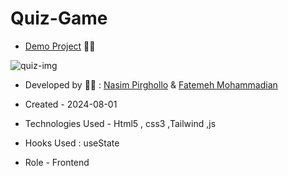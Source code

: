 # Quiz-Game
- [Demo Project](https://nasim1380p.github.io/Quiz-Game/) 👩‍💻



![quiz-img](https://github.com/Nasim1380p/Quiz-Game/assets/155636802/342b5b65-8ead-4882-ba23-e6310a7e2168)

-  Developed by 👩‍🎓 : [Nasim Pirghollo](https://github.com/Nasim1380p)  &   [Fatemeh Mohammadian](https://github.com/fatemeMohamadian)

- Created - 2024-08-01

- Technologies Used - Html5 , css3 ,Tailwind ,js 

- Hooks Used : useState 

- Role - Frontend

